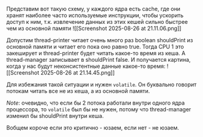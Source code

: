 Представим вот такую схему, у каждого ядра есть cache, где они хранят наиболее часто используемые инструкции, чтобы ускорить доступ к ним, т.к. извлечение данных из этих кешей сильно быстрее чем из основной памяти
![[Screenshot 2025-08-26 at 21.11.06.png]]

Допустим thread-printer читает очень много раз boolean shouldPrint из основной памяти и читает его пока оно равно true. Тогда CPU 1 это закеширует и thread-printer будет читать какое-то время из кеша. А thread-manager записывает в shouldPrint false. И получается картина, когда у нас будут неконсистентные данные какое-то время:
![[Screenshot 2025-08-26 at 21.14.45.png]]

Для избежания такой ситуации и нужен `volatile`. Он буквально говорит потокам читать все не из кеша, а из основной памяти.

_Note_: очевидно, что если бы 2 потока работали внутри одного ядра процессора, то `volatile` был бы не нужен, потому что thread-manager изменил бы shouldPrint внутри кеша.

Вобщем короче если это критично - юзаем, если нет - не юзаем.